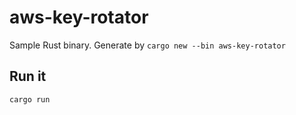 # aws-key-rotator

Sample Rust binary.
Generate by `cargo new --bin aws-key-rotator`

## Run it

```bash
cargo run
```